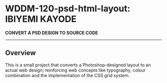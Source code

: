 
# WDDM-120-psd-html-layout: IBIYEMI KAYODE
**CONVERT A PSD DESIGN TO SOURCE CODE**

---

## Overview

This is a small project that converts a Photoshop-designed layout to an actual web design; reinforcing web concepts like typography, colour combination and the implementation of the CSS grid system.
